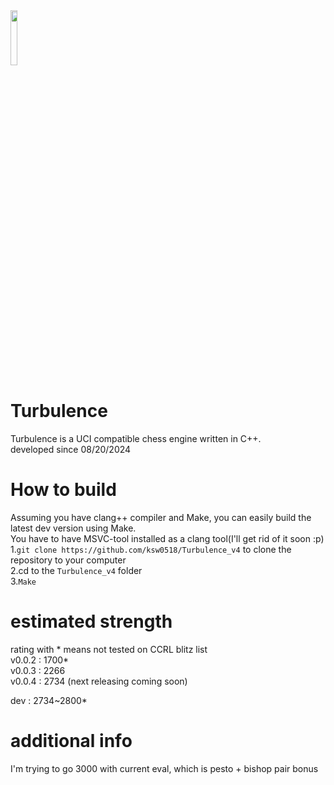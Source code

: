 <img src="https://github.com/ksw0518/Turbulence_v4/blob/master/Turbulence_v4/Turbulence.png" width=15% height=15%>

# Turbulence
Turbulence is a UCI compatible chess engine written in C++.   
developed since 08/20/2024   

# How to build
Assuming you have clang++ compiler and Make, you can easily build the latest dev version using Make.    
You have to have MSVC-tool installed as a clang tool(I'll get rid of it soon :p)
1.```git clone https://github.com/ksw0518/Turbulence_v4``` to clone the repository to your computer    
2.cd to the ```Turbulence_v4``` folder    
3.```Make```

# estimated strength
rating with * means not tested on CCRL blitz list    
v0.0.2 : 1700*    
v0.0.3 : 2266    
v0.0.4 : 2734
(next releasing coming soon)    
>>>>>>>>>>>>>>>>>>>>>>>>>>>
dev    : 2734~2800*    

# additional info
I'm trying to go 3000 with current eval, which is pesto + bishop pair bonus
